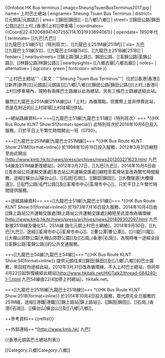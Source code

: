 {{Infobox HK Bus terminus 
| image=SheungTsuenBusTerminus2017.jpg
| name= 上村巴士總站
| engname= Sheung Tsuen Bus Terminus 
| district= [[元朗區|元朗區]]
| area= [[錦田|錦田]]／[[八鄉|八鄉]]
| street= [[錦田公路|錦田公路]]近[[上村_(香港)|上村]]停車場
| coordinates= {{Coord|22.432068941407255|114.1031933894061}}
| opendate= 1950年代
| terminate= [[九巴|九巴]]<br>[[九龍巴士51線|51]]（特別班次）、[[九龍巴士251M線|251M]]
| via= 九巴<br>[[九龍巴士51線|51]]、[[九龍巴士54線|54]]、[[九龍巴士251B線|251B]]
| feeder= 
| nearbystreets= [[錦上路|錦上路]]、錦田公路、[[荃錦公路|荃錦公路]]、[[林錦公路|林錦公路]]
| nearbysights= [[八鄉古廟|八鄉古廟]]
| notes= 
| alternative=
| bgcolor= green 
| fontcolor= white
}}

'''上村巴士總站'''（英文：'''Sheung Tsuen Bus Terminus'''）位於[[香港|香港]][[新界|新界]][[元朗區|元朗區]][[八鄉|八鄉]][[錦田公路|錦田公路]][[上村_(香港)|上村]]停車場內，現時有兩條巴士路線以此為總站，另有三條巴士路線途經此站。

雖然[[九龍巴士251A線|251A線]]以「上村」為循環點，但實際上並非停靠此站，而是在附近的[[上村球場|上村球場]]停站。

==總站路線資料==
===[[九龍巴士51線|九龍巴士51線]]（特別班次）===
*{{HK Bus Route KLNT Show:51|format=special}}
此特別班次於2014年10月6日投入服務<ref name="251B"/>，只於平日上午繁忙時間開出一班（0730）。

===[[九龍巴士251M線|九龍巴士251M線]]===
*{{HK Bus Route KLNT Show:251M|format=inline}}
於1998年10月19日投入服務，2012年3月31日縮短至由此開出<ref name="251M">[http://www.kmb.hk/tc/news/press/archives/news201203271623.html 九巴54線及251M線更改總站]，2012年3月27日，[[九巴|九巴]]</ref>，2014年10月4日由[[青衣站公共運輸交匯處|青衣站公共運輸交匯處]]縮短至荃灣站並改為繁忙時間服務<ref name="251B"/>，途經[[橫台山|橫台山]]、[[石崗|石崗]]、[[錦田|錦田]]、[[大欖隧道|大欖隧道]]、[[屯門公路|屯門公路]]及[[荃灣市中心|荃灣市中心]]，只於平日上午繁忙時間提供服務。

==途經路線資料==
===[[九龍巴士51線|九龍巴士51線]]===
*{{HK Bus Route KLNT Show:51|format=inline}}
於1973年7月16日投入服務，2014年10月4日由[[錦上路站公共運輸交匯處|錦上路站公共運輸交匯處]]縮短至此並改為循環線<ref name="251B">[http://www.kmb.hk/tc/news/press/archives/news201409302097.html 九巴新推251B線及優化51、251A線 強化元朗上村巴士網絡]，2014年9月30日，[[九巴|九巴]]</ref>，途經[[荃灣市中心|荃灣市中心]]、[[曹公潭|曹公潭]]、[[川龍|川龍]]、[[大帽山郊野公園|大帽山郊野公園]]及[[石崗_(香港)|石崗]]，為現時唯一途經全段[[荃錦公路|荃錦公路]]的公共交通服務。

===[[九龍巴士54線|九龍巴士54線]]===
*{{HK Bus Route KLNT Show:54|format=inline}}
提供元朗往來[[錦田|錦田]]及[[八鄉|八鄉]]的巴士服務，來回程均途經此站，2012年3月31日改為循環線，不入上村巴士總站<ref name="251M"/>，但同年4月22日起恢復繞經此總站<ref>[http://www.hkitalk.net/HKiTalk2/thread-684240-1-1.html 九巴54線由22/4加停上村總站]，hkitalk.net</ref>。

===[[九龍巴士251B線|九龍巴士251B線]]===
*{{HK Bus Route KLNT Show:251B|format=inline}}
於2014年10月4日投入服務<ref name="251B"/>，取代原先全日服務的251M綫，途經[[港鐵|港鐵]][[錦上路站|錦上路站]]、[[錦田|錦田]]、[[石崗_(香港)|石崗]]、[[橫台山|橫台山]]及[[八鄉|八鄉]]。

==參考資料==
{{reflist}}

==外部連結==
*[http://www.kmb.hk/ 九巴]

{{香港元朗區巴士總站列表}}

[[Category:八鄉|Category:八鄉]]